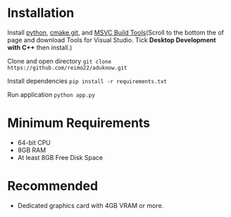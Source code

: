# Installation

Install [python](https://www.python.org/downloads/), [cmake](https://cmake.org/download/),[git](https://git-scm.com/downloads/win), and [MSVC Build Tools](https://visualstudio.microsoft.com/downloads/?q=build+tools)(Scroll to the bottom the of page and download Tools for Visual Studio. Tick **Desktop Development with C++** then install.)

Clone and open directory
```git clone https://github.com/reimo22/aduknow.git```

Install dependencies
```pip install -r requirements.txt```

Run application
```python app.py```

# Minimum Requirements

* 64-bit CPU
* 8GB RAM
* At least 8GB Free Disk Space

# Recommended

* Dedicated graphics card with 4GB VRAM or more.

